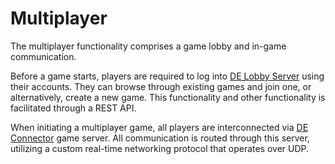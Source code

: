 # Multiplayer

The multiplayer functionality comprises a game lobby and in-game communication.

Before a game starts, players are required to log into [DE Lobby
Server](./lobby.md) using their accounts. They can browse through existing
games and join one, or alternatively, create a new game. This functionality and
other functionality is facilitated through a REST API.

When initiating a multiplayer game, all players are interconnected via [DE
Connector](./connector/) game server. All communication is routed through this
server, utilizing a custom real-time networking protocol that operates over
UDP.
